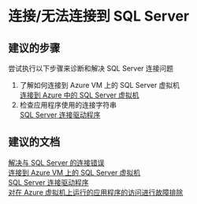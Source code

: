  <properties
    pageTitle="connectivity/cannot connect to a SQL Server"
    description="连接/无法连接到 SQL Server"
    service="microsoft.compute"
    resource="virtualmachines"
    authors="ramakoni1"
    displayOrder=""
    selfHelpType="generic"
    supportTopicIds="32511133"
    resourceTags="windowsSQL"
    productPesIds="14745"
    cloudEnvironments="public"
/>


# <a name="connectivitycannot-connect-to-a-sql-server"></a>连接/无法连接到 SQL Server

## <a name="recommended-steps"></a>**建议的步骤**
尝试执行以下步骤来诊断和解决 SQL Server 连接问题

1. 了解如何连接到 Azure VM 上的 SQL Server 虚拟机<br>
[连接到 Azure 中的 SQL Server 虚拟机](https://azure.microsoft.com/documentation/articles/virtual-machines-windows-sql-connect)
2. 检查应用程序使用的连接字符串<br>
[SQL Server 连接驱动程序](https://msdn.microsoft.com/library/mt654049.aspx)

## <a name="recommended-documents"></a>**建议的文档**
[解决与 SQL Server 的连接错误](https://support.microsoft.com/help/4009936/solving-connectivity-errors-to-sql-server)<br>
[连接到 Azure VM 上的 SQL Server 虚拟机](https://azure.microsoft.com/documentation/articles/virtual-machines-sql-server-connectivity-resource-manager)<br>
[SQL Server 连接驱动程序](https://msdn.microsoft.com/library/mt654049.aspx)<br>
[对在 Azure 虚拟机上运行的应用程序的访问进行故障排除](https://azure.microsoft.com/documentation/articles/virtual-machines-linux-troubleshoot-app-connection)


